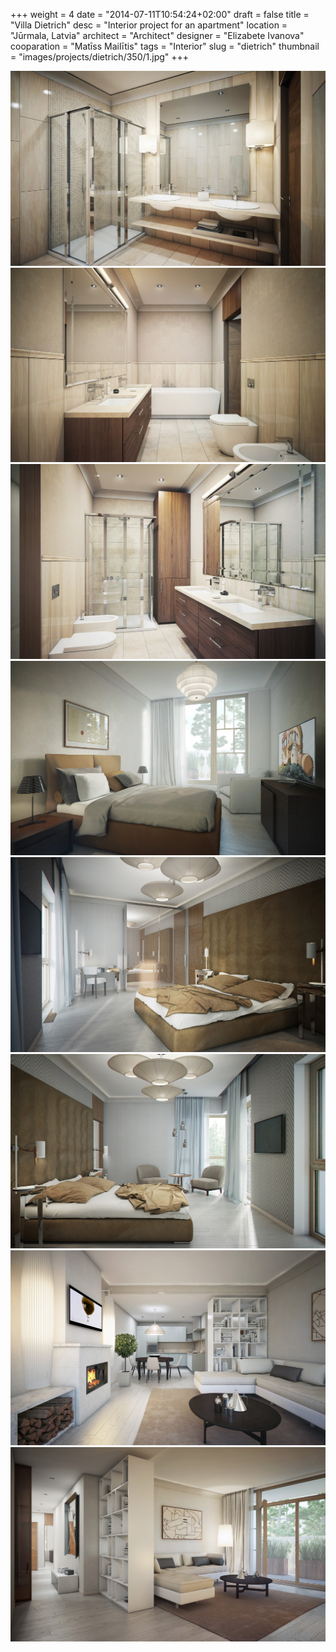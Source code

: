 +++
weight = 4
date = "2014-07-11T10:54:24+02:00"
draft = false
title = "Villa Dietrich"
desc = "Interior project for an apartment"
location = "Jūrmala, Latvia"
architect = "Architect"
designer = "Elizabete Ivanova"
cooparation = "Matīss Mailītis"
tags    = "Interior"
slug = "dietrich"
thumbnail = "images/projects/dietrich/350/1.jpg"
+++

<img src="../../images/projects/dietrich/1100/1.jpg" alt="dietrich" title=""/>
<img src="../../images/projects/dietrich/1100/2.jpg" alt="dietrich" title=""/>
<img src="../../images/projects/dietrich/1100/3.jpg" alt="dietrich" title=""/>
<img src="../../images/projects/dietrich/1100/4.jpg" alt="dietrich" title=""/>
<img src="../../images/projects/dietrich/1100/5.jpg" alt="dietrich" title=""/>
<img src="../../images/projects/dietrich/1100/6.jpg" alt="dietrich" title=""/>
<img src="../../images/projects/dietrich/1100/7.jpg" alt="dietrich" title=""/>
<img src="../../images/projects/dietrich/1100/8.jpg" alt="dietrich" title=""/>

